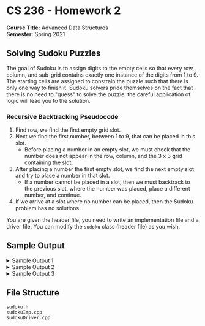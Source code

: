 # CS 236 - Homework 2

**Course Title:** Advanced Data Structures<br/>
**Semester:** Spring 2021<br/>

## Solving Sudoku Puzzles

The goal of Sudoku is to assign digits to the empty cells so that every row, column, and sub-grid contains exactly one instance of the digits from 1 to 9. The starting cells are assigned to constrain the puzzle such that there is only one way to finish it. Sudoku solvers pride themselves on the fact that there is no need to "guess" to solve the puzzle, the careful application of logic will lead you to the solution.

### Recursive Backtracking Pseudocode

1. Find row, we find the first empty grid slot.
2. Next we find the first number, between 1 to 9, that can be placed in this slot.
    * Before placing a number in an empty slot, we must check that the number does not appear in the row, column, and the 3 x 3 grid containing the slot.
3. After placing a number the first empty slot, we find the next empty slot and try to place a number in that slot.
    * If a number cannot be placed in a slot, then we must backtrack to the previous slot, where the number was placed, place a different number, and continue.
4. If we arrive at a slot where no number can be placed, then the Sudoku problem has no solutions.

You are given the header file, you need to write an implementation file and a driver file. You can modify the `sudoku` class (header file) as you wish.

## Sample Output

<details>
<summary>Sample Output 1</summary>

```
Enter partially filled sudoku grid:

0 8 0 1 7 0 0 0 3
0 2 0 0 0 0 0 0 9
0 9 0 0 3 0 5 4 8
0 0 4 0 9 0 0 0 0
0 0 0 7 0 3 0 0 0
0 0 0 0 1 0 4 0 0
6 1 9 0 8 0 0 5 0
7 0 0 0 0 0 0 8 0
2 0 0 0 6 4 0 1 0

grid before solution:
0 8 0 1 7 0 0 0 3
0 2 0 0 0 0 0 0 9
0 9 0 0 3 0 5 4 8
0 0 4 0 9 0 0 0 0
0 0 0 7 0 3 0 0 0
0 0 0 0 1 0 4 0 0
6 1 9 0 8 0 0 5 0
7 0 0 0 0 0 0 8 0
2 0 0 0 6 4 0 1 0

Solution:------------------

4 8 5 1 7 9 6 2 3
3 2 6 4 5 8 1 7 9
1 9 7 6 3 2 5 4 8
8 3 4 2 9 5 7 6 1
5 6 1 7 4 3 8 9 2
9 7 2 8 1 6 4 3 5
6 1 9 3 8 7 2 5 4
7 4 3 5 2 1 9 8 6
2 5 8 9 6 4 3 1 7
```
</details>

<details>
<summary>Sample Output 2</summary>

```
Enter partially filled sudoku grid:

1 9 5 6 7 2 4 3 8
2 0 8 0 4 3 7 5 0
0 0 0 0 0 0 0 2 0
0 0 0 0 9 1 3 0 5
0 0 4 0 0 0 1 0 0
5 0 9 3 6 0 0 0 0
0 5 1 0 0 0 0 0 0
0 4 2 1 5 0 8 0 9
0 0 0 0 2 4 0 0 0

grid before solution:
1 9 5 6 7 2 4 3 8
2 0 8 0 4 3 7 5 0
0 0 0 0 0 0 0 2 0
0 0 0 0 9 1 3 0 5
0 0 4 0 0 0 1 0 0
5 0 9 3 6 0 0 0 0
0 5 1 0 0 0 0 0 0
0 4 2 1 5 0 8 0 9
0 0 0 0 2 4 0 0 0

Solution:------------------

1 9 5 6 7 2 4 3 8
2 6 8 9 4 3 7 5 1
4 7 3 5 1 8 9 2 6
8 2 7 4 9 1 3 6 5
6 3 4 2 8 5 1 9 7
5 1 9 3 6 7 2 8 4
7 5 1 8 3 9 6 4 2
3 4 2 1 5 6 8 7 9
9 8 6 7 2 4 5 1 3
```
</details>

<details>
<summary>Sample Output 3</summary>

```
Enter partially filled sudoku grid:

0 0 3 0 0 2 0 0 0
2 6 0 0 9 4 0 0 0
0 0 8 5 3 0 0 0 6
0 5 6 0 0 0 1 9 0
0 0 0 0 0 0 0 0 0
0 2 1 0 0 0 5 7 0
6 0 0 0 2 5 4 0 0
0 0 0 9 1 0 0 6 7
0 0 8 6 0 0 9 0 0

grid before solution:
0 0 3 0 0 2 0 0 0
2 6 0 0 9 4 0 0 0
0 0 8 5 3 0 0 0 6
0 5 6 0 0 0 1 9 0
0 0 0 0 0 0 0 0 0
0 2 1 0 0 0 5 7 0
6 0 0 0 2 5 4 0 0
0 0 0 9 1 0 0 6 7
0 0 8 6 0 0 9 0 0

No solutions.
```
</details>

## File Structure

```
sudoku.h
sudokuImp.cpp
sudokuDriver.cpp
```
